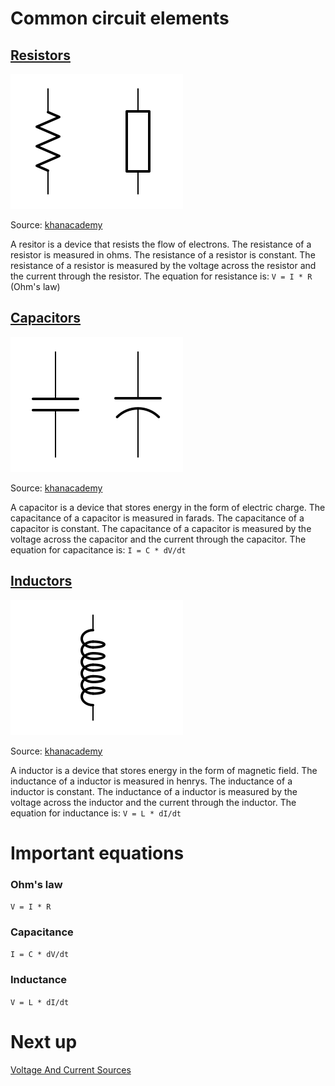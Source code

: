# Common circuit elements 


## [Resistors](/Circuit%20elements/specific/Resistors.md)
![Resistors](../assets/ResistorsSym.svg)

Source: [khanacademy](https://www.khanacademy.org)

A resitor is a device that resists the flow of electrons. The resistance of a resistor is measured in ohms. The resistance of a resistor is constant. The resistance of a resistor is measured by the voltage across the resistor and the current through the resistor. The equation for resistance is: `V = I * R` (Ohm's law)

##  [Capacitors](/Circuit%20elements/specific/Capacitors.md)
![Capacitors](../assets/CapacitorSym.svg)

Source: [khanacademy](https://www.khanacademy.org)

A capacitor is a device that stores energy in the form of electric charge. The capacitance of a capacitor is measured in farads. The capacitance of a capacitor is constant. The capacitance of a capacitor is measured by the voltage across the capacitor and the current through the capacitor. The equation for capacitance is: `I = C * dV/dt`

## [Inductors](/Circuit%20elements/specific/Inductors.md)
![Inductors](../assets/InductorSym.svg)

Source: [khanacademy](https://www.khanacademy.org)

A inductor is a device that stores energy in the form of magnetic field. The inductance of a inductor is measured in henrys. The inductance of a inductor is constant. The inductance of a inductor is measured by the voltage across the inductor and the current through the inductor.  The equation for inductance is: `V = L * dI/dt`


# Important equations


### Ohm's law
`V = I * R`

### Capacitance
`I = C * dV/dt`

### Inductance
`V = L * dI/dt`

# Next up
[Voltage And Current Sources](/Circuit%20elements/Sources.md)